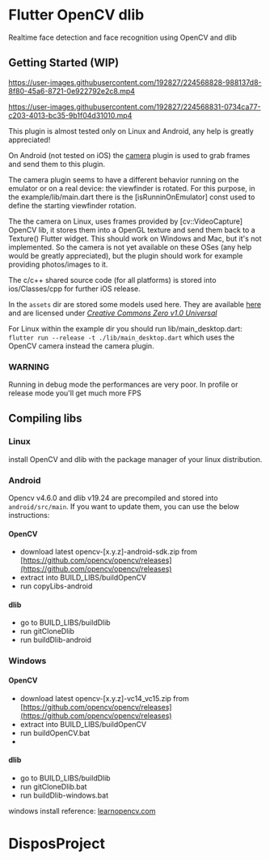 # Flutter OpenCV dlib

Realtime face detection and face recognition using OpenCV and dlib

## Getting Started (WIP)

https://user-images.githubusercontent.com/192827/224568828-988137d8-8f80-45a6-8721-0e922792e2c8.mp4

https://user-images.githubusercontent.com/192827/224568831-0734ca77-c203-4013-bc35-9b1f04d31010.mp4

This plugin is almost tested only on Linux and Android, any help is greatly appreciated!

On Android (not tested on iOS) the [camera](https://pub.dev/packages/camera) plugin is used to grab frames and send them to this plugin.

The camera plugin seems to have a different behavior running on the emulator or on a real device: the
viewfinder is rotated. For this purpose, in the example/lib/main.dart there is the [isRunninOnEmulator] const used to define the starting viewfinder rotation.

The the camera on Linux, uses frames provided by [cv::VideoCapture] OpenCV lib, it stores them into a OpenGL texture and send them back to a Texture() Flutter widget.
This should work on Windows and Mac, but it's not implemented. So the camera is not yet available on these OSes (any help would be greatly appreciated), but the plugin should work for example providing photos/images to it.

The c/c++ shared source code (for all platforms) is stored into ios/Classes/cpp for further iOS release.

In the ```assets``` dir are stored some models used here. They are available [here](https://github.com/davisking/dlib-models) and are
licensed under *[Creative Commons Zero v1.0 Universal](https://github.com/davisking/dlib-models/blob/master/LICENSE)*

For Linux within the example dir you should run lib/main_desktop.dart: 
```flutter run --release -t ./lib/main_desktop.dart```
which uses the OpenCV camera instead the camera plugin.

### WARNING

Running in debug mode the performances are very poor. In profile or release mode you'll get much more FPS

## Compiling libs

### Linux
install OpenCV and dlib with the package manager of your linux distribution.

### Android
Opencv v4.6.0 and dlib v19.24 are precompiled and stored into ```android/src/main```. 
If you want to update them, you can use the below instructions:

#### OpenCV
- download latest opencv-[x.y.z]-android-sdk.zip from [https://github.com/opencv/opencv/releases](https://github.com/opencv/opencv/releases)
- extract into BUILD_LIBS/buildOpenCV
- run copyLibs-android

#### dlib
- go to BUILD_LIBS/buildDlib
- run gitCloneDlib
- run buildDlib-android

### Windows
#### OpenCV
- download latest opencv-[x.y.z]-vc14_vc15.zip from [https://github.com/opencv/opencv/releases](https://github.com/opencv/opencv/releases)
- extract into BUILD_LIBS/buildOpenCV
- run buildOpenCV.bat
- 
#### dlib
- go to BUILD_LIBS/buildDlib
- run gitCloneDlib.bat
- run buildDlib-windows.bat


windows install reference: [learnopencv.com](https://learnopencv.com/install-dlib-on-windows/)
# DisposProject
